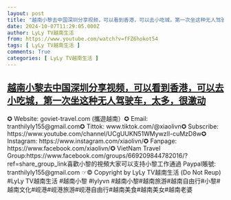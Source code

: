```yaml
---
layout: post
title: "越南小黎去中国深圳分享视频，可以看到香港，可以去小吃城，第一次坐这种无人驾驶车，太多，很激动"
date: 2024-10-07T11:29:05.000Z
author: LyLy TV越南生活
from: https://www.youtube.com/watch?v=fFZ6hokot54
tags: [ LyLy TV越南生活 ]
comments: True
categories: [ LyLy TV越南生活 ]
---
```

<!--1728300545000-->
[越南小黎去中国深圳分享视频，可以看到香港，可以去小吃城，第一次坐这种无人驾驶车，太多，很激动](https://www.youtube.com/watch?v=fFZ6hokot54)
------

<div>
✪ Website: goviet-travel.com (攜遊越南）✪ Email: tranthilyly155@gmail.com✪ Tittok: www.tiktok.com/@xiaolivn✪ Subscribe: https://www.youtube.com/channel/UCgUUKN51WMywzlI-cuMzD8w✪ Instagram: https://www.instagram.com/xiaolivn/✪  Fanpage: https://www.facebook.com/xiaolivn/✪ VietNam Travel Group:https://www.facebook.com/groups/669209844782016/?ref=share_group_link喜歡小黎的視頻大家可以支持小黎工作通過 Paypal賬號: tranthilyly155@gmail.com ☞© Copyright by LyLy TV越南生活 (Do Not Reup) #LyLy TV越南生活 #越南小黎 #lylyvn #越南小黎#越南旅游#越南自由行#小黎#越南文化#岘港#岘港旅游#岘港自由行#越南美食#越南美女#越南老婆
</div>
